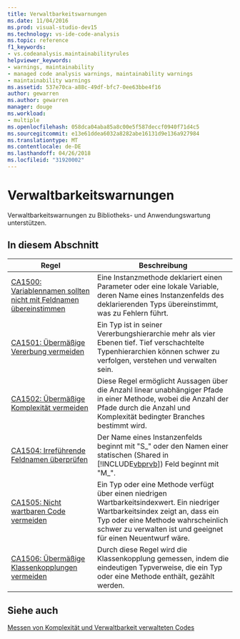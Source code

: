 ```yaml
---
title: Verwaltbarkeitswarnungen
ms.date: 11/04/2016
ms.prod: visual-studio-dev15
ms.technology: vs-ide-code-analysis
ms.topic: reference
f1_keywords:
- vs.codeanalysis.maintainabilityrules
helpviewer_keywords:
- warnings, maintainability
- managed code analysis warnings, maintainability warnings
- maintainability warnings
ms.assetid: 537e70ca-a88c-49df-bfc7-0ee63bbe4f16
author: gewarren
ms.author: gewarren
manager: douge
ms.workload:
- multiple
ms.openlocfilehash: 058dca04aba85a8c00e5f587deccf0940f71d4c5
ms.sourcegitcommit: e13e61ddea6032a8282abe16131d9e136a927984
ms.translationtype: MT
ms.contentlocale: de-DE
ms.lasthandoff: 04/26/2018
ms.locfileid: "31920002"
---
```

# <a name="maintainability-warnings"></a>Verwaltbarkeitswarnungen
Verwaltbarkeitswarnungen zu Bibliotheks- und Anwendungswartung unterstützen.

## <a name="in-this-section"></a>In diesem Abschnitt

|Regel|Beschreibung|
|----------|-----------------|
|[CA1500: Variablennamen sollten nicht mit Feldnamen übereinstimmen](../code-quality/ca1500-variable-names-should-not-match-field-names.md)|Eine Instanzmethode deklariert einen Parameter oder eine lokale Variable, deren Name eines Instanzenfelds des deklarierenden Typs übereinstimmt, was zu Fehlern führt.|
|[CA1501: Übermäßige Vererbung vermeiden](../code-quality/ca1501-avoid-excessive-inheritance.md)|Ein Typ ist in seiner Vererbungshierarchie mehr als vier Ebenen tief. Tief verschachtelte Typenhierarchien können schwer zu verfolgen, verstehen und verwalten sein.|
|[CA1502: Übermäßige Komplexität vermeiden](../code-quality/ca1502-avoid-excessive-complexity.md)|Diese Regel ermöglicht Aussagen über die Anzahl linear unabhängiger Pfade in einer Methode, wobei die Anzahl der Pfade durch die Anzahl und Komplexität bedingter Branches bestimmt wird.|
|[CA1504: Irreführende Feldnamen überprüfen](../code-quality/ca1504-review-misleading-field-names.md)|Der Name eines Instanzenfelds beginnt mit "S_" oder den Namen einer statischen (Shared in [!INCLUDE[vbprvb](../code-quality/includes/vbprvb_md.md)]) Feld beginnt mit "M_".|
|[CA1505: Nicht wartbaren Code vermeiden](../code-quality/ca1505-avoid-unmaintainable-code.md)|Ein Typ oder eine Methode verfügt über einen niedrigen Wartbarkeitsindexwert. Ein niedriger Wartbarkeitsindex zeigt an, dass ein Typ oder eine Methode wahrscheinlich schwer zu verwalten ist und geeignet für einen Neuentwurf wäre.|
|[CA1506: Übermäßige Klassenkopplungen vermeiden](../code-quality/ca1506-avoid-excessive-class-coupling.md)|Durch diese Regel wird die Klassenkopplung gemessen, indem die eindeutigen Typverweise, die ein Typ oder eine Methode enthält, gezählt werden.|

## <a name="see-also"></a>Siehe auch
 [Messen von Komplexität und Verwaltbarkeit verwalteten Codes](../code-quality/measuring-complexity-and-maintainability-of-managed-code.md)
